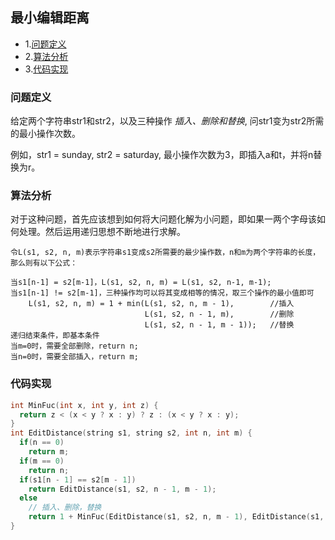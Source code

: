 ## 最小编辑距离

  * 1.[问题定义](#问题定义)
  * 2.[算法分析](#算法分析)
  * 3.[代码实现](#代码实现)

### 问题定义

给定两个字符串str1和str2，以及三种操作 *插入、删除和替换*, 问str1变为str2所需的最小操作次数。

例如，str1 = sunday, str2 = saturday, 最小操作次数为3，即插入a和t，并将n替换为r。

### 算法分析

对于这种问题，首先应该想到如何将大问题化解为小问题，即如果一两个字母该如何处理。然后运用递归思想不断地进行求解。

```
令L(s1, s2, n, m)表示字符串s1变成s2所需要的最少操作数，n和m为两个字符串的长度，那么则有以下公式：

当s1[n-1] = s2[m-1]，L(s1, s2, n, m) = L(s1, s2, n-1, m-1);
当s1[n-1] != s2[m-1]，三种操作均可以将其变成相等的情况，取三个操作的最小值即可
    L(s1, s2, n, m) = 1 + min(L(s1, s2, n, m - 1),        //插入
                              L(s1, s2, n - 1, m),        //删除
                              L(s1, s2, n - 1, m - 1));   //替换
递归结束条件，即基本条件
当m=0时，需要全部删除，return n;
当n=0时，需要全部插入，return m;
```

### 代码实现

```cpp
int MinFuc(int x, int y, int z) {
  return z < (x < y ? x : y) ? z : (x < y ? x : y);
}
int EditDistance(string s1, string s2, int n, int m) {
  if(n == 0)
    return m;
  if(m == 0)
    return n;
  if(s1[n - 1] == s2[m - 1])
    return EditDistance(s1, s2, n - 1, m - 1);
  else
    // 插入、删除，替换
    return 1 + MinFuc(EditDistance(s1, s2, n, m - 1), EditDistance(s1, s2, n - 1, m), EditDistance(s1, s2, n - 1, m - 1));
}
```
